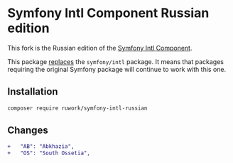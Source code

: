 Symfony Intl Component Russian edition
======================================

This fork is the Russian edition of the [Symfony Intl Component](https://symfony.com/doc/current/components/intl.html).

This package [replaces](https://getcomposer.org/doc/04-schema.md#replace) the `symfony/intl` package. It means that packages requiring the original Symfony package will continue to work with this one.

Installation
------------

```bash
composer require ruwork/symfony-intl-russian
```

Changes
-------

```diff
+   "AB": "Abkhazia",
+   "OS": "South Ossetia",
```
